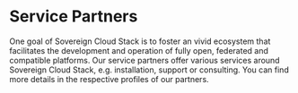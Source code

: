 # Service Partners

One goal of Sovereign Cloud Stack is to foster an vivid ecosystem that facilitates
the development and operation of fully open, federated and compatible platforms.
Our service partners offer various services around Sovereign Cloud Stack, e.g.
installation, support or consulting. You can find more details in the respective
profiles of our partners. 